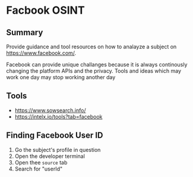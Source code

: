 # Facbook OSINT

## Summary

Provide guidance and tool resources on how to analayze a subject on https://www.facebook.com/. 

Facebook can provide unique challanges because it is always continously changing the platform APIs and the privacy. Tools and ideas which may work one day may stop working another day

## Tools

- https://www.sowsearch.info/
- https://intelx.io/tools?tab=facebook

## Finding Facebook User ID

1. Go the subject's profile in question
2. Open the developer terminal
3. Open thee `source` tab
4. Search for "userId"
